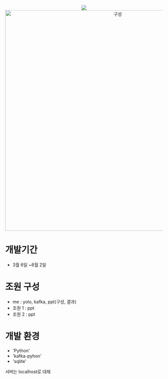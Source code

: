 <div align="center">
<img src="https://capsule-render.vercel.app/api?type=waving&color=auto&height=200&section=header&text=CCTV_Helper&fontSize=90" />
<img width="704" alt="구성" src="https://github.com/BSMITSME/CCTV_Helper/assets/77155103/8eec6e52-f360-4949-9071-d8467bcfa030">
</div>

# 개발기간
- 3월 6일 ~6월 2일

# 조원 구성
- me : yolo, kafka, ppt(구성, 결과)
- 조원 1 : ppt
- 조원 2 : ppt

# 개발 환경
- 'Python'
- 'kafka-pyhon'
- 'sqlite'

서버는 localhost로 대체

